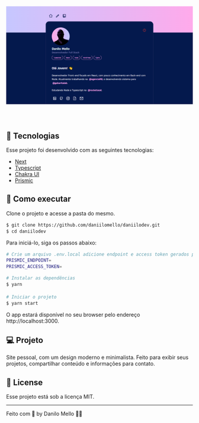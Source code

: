 <h1 align="center">
    <img alt="capa do projeto" src=".github/cover.png" />
</h1>

<br>

## 🧪 Tecnologias

Esse projeto foi desenvolvido com as seguintes tecnologias:

- [Next](https://nextjs.org/)
- [Typescript](https://www.typescriptlang.org/)
- [Chakra UI](https://chakra-ui.com/)
- [Prismic](https://prismic.io/)

## 🚀 Como executar

Clone o projeto e acesse a pasta do mesmo.

```bash
$ git clone https://github.com/daniilomello/daniilodev.git
$ cd daniilodev
```

Para iniciá-lo, siga os passos abaixo:


```bash
# Crie um arquivo .env.local adicione endpoint e access token gerados pelo Prismic.
PRISMIC_ENDPOINT=
PRISMIC_ACCESS_TOKEN=
```


```bash
# Instalar as dependências
$ yarn

# Iniciar o projeto
$ yarn start
```
O app estará disponível no seu browser pelo endereço http://localhost:3000.


## 💻 Projeto

Site pessoal, com um design moderno e minimalista. Feito para exibir seus projetos, compartilhar conteúdo e informações para contato.


## 📝 License

Esse projeto está sob a licença MIT.

---

Feito com 💜 by Danilo Mello 👋🏻
